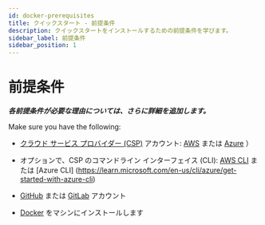 ```yaml
---
id: docker-prerequisites
title: クイックスタート - 前提条件
description: クイックスタートをインストールするための前提条件を学びます。
sidebar_label: 前提条件
sidebar_position: 1
---
```


# 前提条件

***各前提条件が必要な理由については、さらに詳細を追加します。***

Make sure you have the following: 

- [クラウド サービス プロバイダー (CSP)](/docs/glossary.md#glo-csp) アカウント: [AWS](https://aws.amazon.com) または [Azure](https://azure.microsoft.com) ）

- オプションで、CSP のコマンドライン インターフェイス (CLI): [AWS CLI](https://docs.aws.amazon.com/cli/latest/userguide/cli-chap-getting-started.html) または [Azure CLI] (https://learn.microsoft.com/en-us/cli/azure/get-started-with-azure-cli)

- [GitHub](https://github.com) または [GitLab](https://gitlab.com) アカウント

- [Docker](https://www.docker.com/get-started/) をマシンにインストールします

